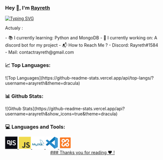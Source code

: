 ### Hey 👋, I'm [Rayreth](https://github.com/arayreth)
[![Typing SVG](https://readme-typing-svg.herokuapp.com?font=Fira+Code&duration=3000&pause=1000&color=E7F748&center=true&width=435&lines=Developper+javascript;Orange+juice+addict;Discord+power+user)](https://git.io/typing-svg)
<p align="left">
Actualy :
</p>
- 📚 I currently learning: Python and MongoDB
- 🚧 I currently working on: A discord bot for my project
- 📬 How to Reach Me ?
- Discord: Rayreth#1584
- Mail: contactrayreth@gmail.com
<h3 align="left">📈 Top Languages: </h3>
![Top Languages](https://github-readme-stats.vercel.app/api/top-langs/?username=arayreth&theme=dracula)
<h3 align="left">📊 Github Stats: </h3>
![Github Stats](https://github-readme-stats.vercel.app/api?username=arayreth&show_icons=true&theme=dracula)
<h3 align="left">💻 Languages and Tools: </h3>
<a href="https://discord.js.org/#/" > <img src="https://github.com/devicons/devicon/blob/master/icons/discordjs/discordjs-original.svg" target="_blank" rel="noreferrer" alt="Discord js" width="40" height="40"/>
<a href="https://developer.mozilla.org/fr/docs/Web/JavaScript" > <img src="https://github.com/devicons/devicon/blob/master/icons/javascript/javascript-original.svg" target="_blank" rel="noreferrer" alt="javaScript" width="40" height="40"/>
<a href="www.mysql.com" > <img src="https://github.com/devicons/devicon/blob/master/icons/mysql/mysql-plain-wordmark.svg" target="_blank" rel="noreferrer" alt="My SQL" width="40" height="40"/>
<a href="https://code.visualstudio.com/" > <img src="https://github.com/devicons/devicon/blob/master/icons/vscode/vscode-original.svg" target="_blank" rel="noreferrer" alt="Visual Studio Code" width="40" height="40"/>
<a href="https://www.apachefriends.org/index.html" > <img src="https://github.com/cm3z4/xampp.desktop/blob/master/xampp.png" target="_blank" rel="noreferrer" alt="XAMPP" width="40" height="40"/>
<div align="center">
### Thanks you for reading ❤️ !
</div>
